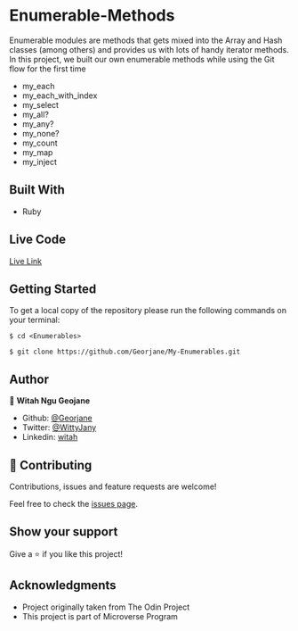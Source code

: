 # Enumerable-Methods

Enumerable modules are methods that gets mixed into the Array and Hash classes (among others) and provides us with lots of handy iterator methods.
In this project, we built our own enumerable methods while using the Git flow for the first time
- my_each
- my_each_with_index
- my_select
- my_all?
- my_any?
- my_none?
- my_count
- my_map
- my_inject

## Built With

- Ruby

## Live Code
[Live Link](https://repl.it/@WitahGeorjane/My-Enumerables#myenum.rb)


## Getting Started

To get a local copy of the repository please run the following commands on your terminal:

```
$ cd <Enumerables>
```

```
$ git clone https://github.com/Georjane/My-Enumerables.git
```

## Author

👤 **Witah Ngu Geojane**

- Github: [@Georjane](https://github.com/Georjane)
- Twitter: [@WittyJany](https://twitter.com/WittyJany)
- Linkedin: [witah](https://www.linkedin.com/in/witah-georjane-74b8bb184)

## 🤝 Contributing

Contributions, issues and feature requests are welcome!

Feel free to check the [issues page](https://github.com/Georjane/My-Enumerables/issues).


## Show your support

Give a ⭐️ if you like this project!


## Acknowledgments

- Project originally taken from The Odin Project
- This project is part of Microverse Program
